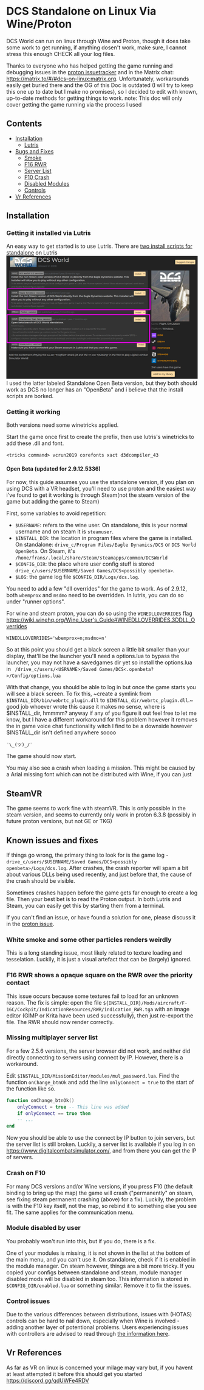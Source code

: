 # DCS Standalone on Linux Via Wine/Proton

DCS World can run on linux through Wine and Proton, though it does take some
work to get running, if anything dosen't work, make sure, I cannot stress this enough
CHECK all your log files.

Thanks to everyone who has helped getting the game running and debugging issues
in the [proton issuetracker](https://github.com/ValveSoftware/Proton/issues/1722)
and in the Matrix chat: https://matrix.to/#/#dcs-on-linux:matrix.org. Unfortunately,
workarounds easily get buried there and the OG of this Doc is outdated
(I will try to keep this one up to date but I make no promises),
so I decided to edit with known, up-to-date methods for getting things to work.
note: This doc will only cover getting the game running via the process I used

## Contents

   * [Installation](#installation)
      * [Lutris](#getting-it-working)
   * [Bugs and Fixes](#known-issues-and-fixes)
      * [Smoke](#white-smoke-and-some-other-particles-renders-weirdly)
      * [F16 RWR](#f16-rwr-shows-a-opaque-square-on-the-rwr-over-the-priority-contact)
      * [Server List](#missing-multiplayer-server-list)
      * [F10 Crash](#crash-on-f10)
      * [Disabled Modules](#module-disabled-by-user)
      * [Controls](#control-issues)
   * [Vr References](#Vr-References)

## Installation

### Getting it installed via Lutris

An easy way to get started is to use Lutris. There are [two install scripts
for standalone](https://lutris.net/games/dcs-world/) on Lutris
![Lutris Install Scripts](images/DCS.openbeta.png)
I used the latter labeled Standalone Open Beta version, but they both should work
as DCS no longer has an "OpenBeta" and i believe that the install scripts are borked.

### Getting it working

Both versions need some winetricks applied.

Start the game once first to create the prefix, then use lutris's winetricks
to add these .dll and font.
```
<tricks command> vcrun2019 corefonts xact d3dcompiler_43
```

#### Open Beta (updated for 2.9.12.5336)

For now, this guide assumes you use the standalone version, if you plan on using
DCS with a VR headset, you'll need to use proton and the easiest way i've found
to get it working is through Steam(not the steam version of the game but adding
the game to Steam)

First, some variables to avoid repetition:

- `$USERNAME`: refers to the wine user. On standalone, this is your normal
  username and on steam it is `steamuser`.
- `$INSTALL_DIR`: the location in program files where the game is installed.
  On standalone: `drive_c/Program Files/Eagle Dynamics/DCS` or `DCS World OpenBeta`. On Steam, it's
  `/home/frans/.local/share/Steam/steamapps/common/DCSWorld`
- `$CONFIG_DIR`: the place where user config stuff is stored
  `drive_c/users/$USERNAME/Saved Games/DCS<possibly openbeta>`.
- `$LOG`: the game log file `$CONFIG_DIR/Logs/dcs.log`.

You need
to add a few "dll overrides" for the game to work. As of 2.9.12, both `wbemprox` and `msdmo` need to be overridden.
In lutris, you can do so under "runner options".

For wine and steam proton, you can do so using the `WINEDLLOVERRIDES`
flag https://wiki.winehq.org/Wine_User's_Guide#WINEDLLOVERRIDES.3DDLL_Overrides

```
WINEDLLOVERRIDES='wbemprox=n;msdmo=n'
```

So at this point you should get a black screen a little bit smaller than your display, that'll be the launcher
you'll need a options.lua to bypass the launcher, you may not have a savedgames dir yet so install the
options.lua in ``` /drive_c/users/<USRNAME>/Saved Games/DCS<.openbeta?>/Config/options.lua```

With that change, you should be able to log in but once the game starts you
will see a black screen. To fix this, ~create a symlink from
`$INSTALL_DIR/bin/webrtc_plugin.dll` to `$INSTALL_dir/webrtc_plugin.dll`.~
good job whoever wrote this cause it makes no sense, where is $INSTALL_dir, hmmmm?
anyway if any of you figure it out feel free to let me know, but I have a different
workaround for this problem however it removes the in game voice chat functionality
witch I find to be a downside however $INSTALL_dir isn't defined anywhere soooo
```
¯\_(ツ)_/¯
```

The game should now start.

You may also see a crash when loading a mission. This might be caused by a
Arial missing font which can not be distributed with Wine, if you can 
just 

## SteamVR

The game seems to work fine with steamVR. This is only possible in the steam
version, and seems to currently only work in proton 6.3.8 (possibly in future
proton versions, but not GE or TKG)

## Known issues and fixes

If things go wrong, the primary thing to look for is the game log - 
`drive_c/users/$USERNAME/Saved Games/DCS<possibly openbeta>/Logs/dcs.log`.
After crashes, the crash reporter will spam a bit about various DLLs being used
recently, and just before that, the cause of the crash should be visible.

Sometimes crashes happen before the game gets far enough to create a log file.
Then your best bet is to read the Proton output. In both Lutris and Steam, you can easily get
this by starting them from a terminal.

If you can't find an issue, or have found a solution for one, please discuss it in
the [proton issue](https://github.com/ValveSoftware/Proton/issues/1722).

### White smoke and some other particles renders weirdly

This is a long standing issue, most likely related to texture loading and tesselation. 
Luckily, it is just a visual artefact that can be (largely) ignored.

### F16 RWR shows a opaque square on the RWR over the priority contact

This issue occurs because some textures fail to load for an unknown reason. The
fix is simple: open the file
`${INSTALL_DIR}/Mods/aircraft/F-16C/Cockpit/IndicationResources/RWR/indication_RWR.tga`
with an image editor (GIMP or Krita have been used successfully), then just
re-export the file. The RWR should now render correctly.

### Missing multiplayer server list

For a few 2.5.6 versions, the server browser did not work, and neither did
directly connecting to servers using connect by IP. However, there is a
workaround.

Edit `$INSTALL_DIR/MissionEditor/modules/mul_password.lua`. Find the function `onChange_btnOk` and add the
line `onlyConnect = true` to the start of the function like so.

```lua
function onChange_btnOk()  
    onlyConnect = true -- This line was added
	if onlyConnect == true then
	-- ...
end
```

Now you should be able to use the connect by IP button to join servers, but the
server list is still broken. Luckily, a server list is available if you log in
on https://www.digitalcombatsimulator.com/, and from there you can get the IP
of servers.

### Crash on F10

For many DCS versions and/or Wine versions, if you press F10 (the default
binding to bring up the map) the game will crash ("permanently" on steam, see
fixing steam permanent crashing (above) for a fix).  Luckily, the problem is with the
F10 key itself, not the map, so rebind it to something else you see fit. The
same applies for the communication menu.

### Module disabled by user

You probably won't run into this, but if you do, there is a fix.

One of your modules is missing, it is not shown in the list at the bottom of
the main menu, and you can't use it. On standalone, check if it is enabled in
the module manager. On steam however, things are a bit more tricky. If you
copied your configs between standalone and steam, module manager disabled mods
will be disabled in steam too. This information is stored in
`$CONFIG_DIR/enabled.lua` or something similar. Remove it to fix the issues.

### Control issues

Due to the various differences between distributions, issues with (HOTAS) controls can be hard to nail down,
especially when Wine is involved - adding another layer of potentional problems. Users experiencing issues with
controllers are advised to read through [the information here](https://github.com/bradley-r/Linux-Controller-Fixes/).

## Vr References

As far as VR on linux is concerned your milage may vary but, if you havent at least attempted it before
this should get you started https://discord.gg/qdUWFe4RDV
